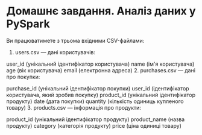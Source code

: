 # Домашнє завдання. Аналіз даних у PySpark


Ви працюватимете з трьома вхідними CSV-файлами:

1. users.csv — дані користувачів:

user_id (унікальний ідентифікатор користувача)
name (ім'я користувача)
age (вік користувача)
email (електронна адреса)
2. purchases.csv — дані про покупки:

purchase_id (унікальний ідентифікатор покупки)
user_id (ідентифікатор користувача, який зробив покупку)
product_id (унікальний ідентифікатор продукту)
date (дата покупки)
quantity (кількість одиниць купленого товару)
3. products.csv — інформація про продукти:

product_id (унікальний ідентифікатор продукту)
product_name (назва продукту)
category (категорія продукту)
price (ціна одиниці товару)

